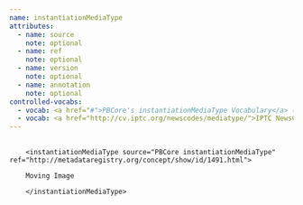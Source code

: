 ```yaml
---
name: instantiationMediaType
attributes:
  - name: source
    note: optional
  - name: ref
    note: optional
  - name: version
    note: optional
  - name: annotation
    note: optional
controlled-vocabs:
  - vocab: <a href="#">PBCore's instantiationMediaType Vocabulary</a> (recommended)
  - vocab: <a href="http://cv.iptc.org/newscodes/mediatype/">IPTC NewsCodes Media Type</a>
---
```

<pre>
  <code>
    &lt;instantiationMediaType source=&quot;PBCore instantiationMediaType&quot; ref=&quot;http://metadataregistry.org/concept/show/id/1491.html&quot;&gt;<br>
    Moving Image<br>
    &lt;/instantiationMediaType&gt;<br>
  </code>
</pre>
